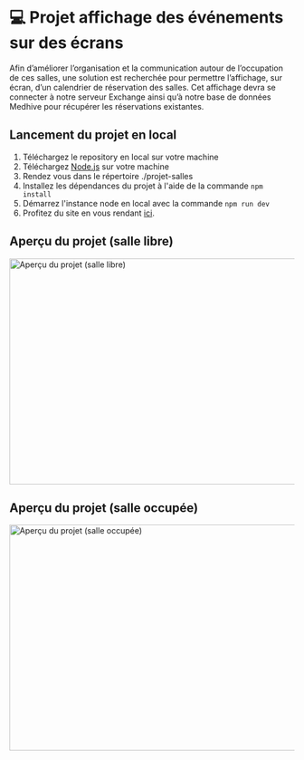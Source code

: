 # 💻 Projet affichage des événements sur des écrans
Afin d’améliorer l’organisation et la communication autour de l’occupation de ces salles, une solution est recherchée pour permettre l’affichage, sur écran, d’un calendrier de réservation des salles. Cet affichage devra se connecter à notre serveur Exchange ainsi qu’à notre base de données Medhive pour récupérer les réservations existantes.

## Lancement du projet en local
1. Téléchargez le repository en local sur votre machine
2. Téléchargez [Node.js](https://nodejs.org/fr/download) sur votre machine
3. Rendez vous dans le répertoire ./projet-salles
4. Installez les dépendances du projet à l'aide de la commande `npm install`
5. Démarrez l'instance node en local avec la commande `npm run dev`
6. Profitez du site en vous rendant [ici](http://localhost:80).

## Aperçu du projet (salle libre)
<img width="670" height="399" alt="Aperçu du projet (salle libre)" src="https://github.com/user-attachments/assets/99b5ffc8-eb32-4bc5-b7a4-359b7ce57511" />

## Aperçu du projet (salle occupée)
<img width="670" height="399" alt="Aperçu du projet (salle occupée)" src="https://github.com/user-attachments/assets/ecead021-5c09-46e6-bb95-16d9445da5b8" />
